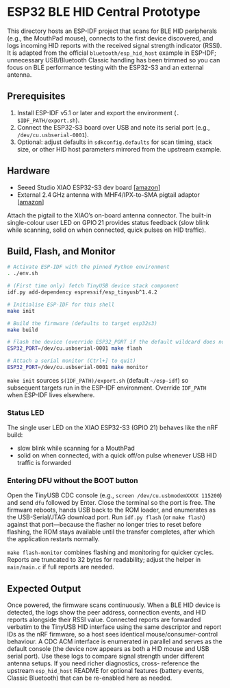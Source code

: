 # ESP32 BLE HID Central Prototype

This directory hosts an ESP-IDF project that scans for BLE HID peripherals (e.g., the MouthPad mouse),
connects to the first device discovered, and logs incoming HID reports with the received signal strength
indicator (RSSI). It is adapted from the official `bluetooth/esp_hid_host` example in ESP-IDF; unnecessary
USB/Bluetooth Classic handling has been trimmed so you can focus on BLE performance testing with the
ESP32-S3 and an external antenna.

## Prerequisites

1. Install ESP-IDF v5.1 or later and export the environment (`. $IDF_PATH/export.sh`).
2. Connect the ESP32-S3 board over USB and note its serial port (e.g., `/dev/cu.usbserial-0001`).
3. Optional: adjust defaults in `sdkconfig.defaults` for scan timing, stack size, or other HID host
   parameters mirrored from the upstream example.

## Hardware

- Seeed Studio XIAO ESP32-S3 dev board [[amazon](https://www.amazon.com/gp/product/B0BYSB66S5)]
- External 2.4 GHz antenna with MHF4/IPX-to-SMA pigtail adaptor [[amazon](https://www.amazon.com/gp/product/B07R21LN5P)]

Attach the pigtail to the XIAO’s on-board antenna connector. The built-in single-colour user LED on GPIO 21 provides
status feedback (slow blink while scanning, solid on when connected, quick pulses on HID traffic).

## Build, Flash, and Monitor

```bash
# Activate ESP-IDF with the pinned Python environment
. ./env.sh

# (First time only) fetch TinyUSB device stack component
idf.py add-dependency espressif/esp_tinyusb^1.4.2

# Initialise ESP-IDF for this shell
make init

# Build the firmware (defaults to target esp32s3)
make build

# Flash the device (override ESP32_PORT if the default wildcard does not match)
ESP32_PORT=/dev/cu.usbserial-0001 make flash

# Attach a serial monitor (Ctrl+] to quit)
ESP32_PORT=/dev/cu.usbserial-0001 make monitor
```

`make init` sources `$(IDF_PATH)/export.sh` (default `~/esp-idf`) so subsequent
targets run in the ESP-IDF environment. Override `IDF_PATH` when ESP-IDF lives
elsewhere.

### Status LED

The single user LED on the XIAO ESP32-S3 (GPIO 21) behaves like the nRF build:
- slow blink while scanning for a MouthPad
- solid on when connected, with a quick off/on pulse whenever USB HID traffic is forwarded

### Entering DFU without the BOOT button

Open the TinyUSB CDC console (e.g., `screen /dev/cu.usbmodemXXXX 115200`) and send
`dfu` followed by Enter. Close the terminal so the port is free. The firmware
reboots, hands USB back to the ROM loader, and enumerates as the USB-Serial/JTAG
download port. Run `idf.py flash` (or `make flash`) against that port—because the
flasher no longer tries to reset before flashing, the ROM stays available until
the transfer completes, after which the application restarts normally.

`make flash-monitor` combines flashing and monitoring for quicker cycles. Reports are truncated to 32
bytes for readability; adjust the helper in `main/main.c` if full reports are needed.

## Expected Output

Once powered, the firmware scans continuously. When a BLE HID device is detected, the logs show the peer
address, connection events, and HID reports alongside their RSSI value. Connected reports are forwarded
verbatim to the TinyUSB HID interface using the same descriptor and report IDs as the nRF firmware, so a
host sees identical mouse/consumer-control behaviour. A CDC ACM interface is enumerated in parallel and
serves as the default console (the device now appears as both a HID mouse and USB serial port). Use these
logs to compare signal strength under different antenna setups. If you need richer diagnostics, cross-
reference the upstream `esp_hid_host` README for optional features (battery events, Classic Bluetooth)
that can be re-enabled here as needed.
